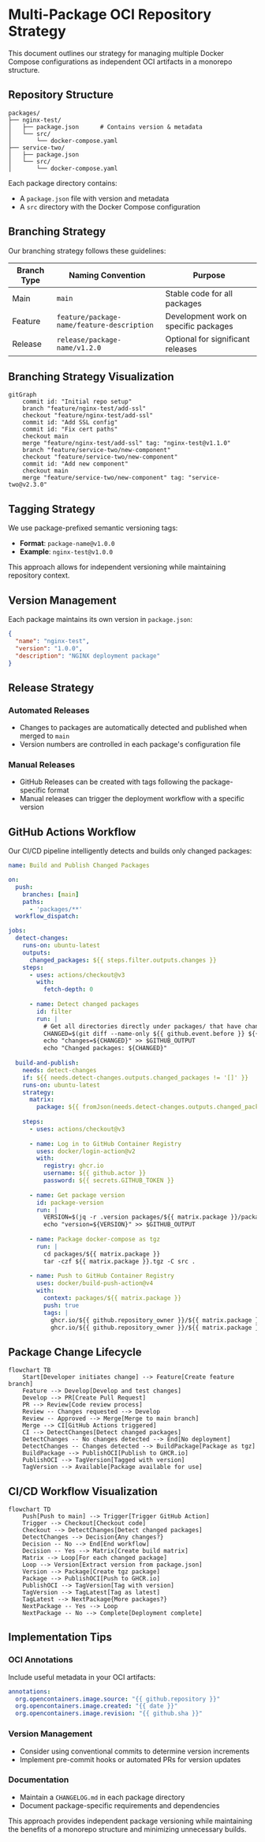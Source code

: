 # Multi-Package OCI Repository Strategy

This document outlines our strategy for managing multiple Docker Compose configurations as independent OCI artifacts in a monorepo structure.

## Repository Structure

```
packages/
├── nginx-test/
│   ├── package.json      # Contains version & metadata
│   └── src/
│       └── docker-compose.yaml
├── service-two/
│   ├── package.json
│   └── src/
│       └── docker-compose.yaml
```

Each package directory contains:
- A `package.json` file with version and metadata
- A `src` directory with the Docker Compose configuration

## Branching Strategy

Our branching strategy follows these guidelines:

| Branch Type | Naming Convention | Purpose |
|------------|------------------|---------|
| Main | `main` | Stable code for all packages |
| Feature | `feature/package-name/feature-description` | Development work on specific packages |
| Release | `release/package-name/v1.2.0` | Optional for significant releases |

## Branching Strategy Visualization

```mermaid
gitGraph
    commit id: "Initial repo setup"
    branch "feature/nginx-test/add-ssl"
    checkout "feature/nginx-test/add-ssl"
    commit id: "Add SSL config"
    commit id: "Fix cert paths"
    checkout main
    merge "feature/nginx-test/add-ssl" tag: "nginx-test@v1.1.0"
    branch "feature/service-two/new-component"
    checkout "feature/service-two/new-component"
    commit id: "Add new component"
    checkout main
    merge "feature/service-two/new-component" tag: "service-two@v2.3.0"
```

## Tagging Strategy

We use package-prefixed semantic versioning tags:

- **Format**: `package-name@v1.0.0`
- **Example**: `nginx-test@v1.0.0`

This approach allows for independent versioning while maintaining repository context.

## Version Management

Each package maintains its own version in `package.json`:

```json
{
  "name": "nginx-test",
  "version": "1.0.0",
  "description": "NGINX deployment package"
}
```

## Release Strategy

### Automated Releases

- Changes to packages are automatically detected and published when merged to `main`
- Version numbers are controlled in each package's configuration file

### Manual Releases

- GitHub Releases can be created with tags following the package-specific format
- Manual releases can trigger the deployment workflow with a specific version

## GitHub Actions Workflow

Our CI/CD pipeline intelligently detects and builds only changed packages:

```yaml
name: Build and Publish Changed Packages

on:
  push:
    branches: [main]
    paths:
      - 'packages/**'
  workflow_dispatch:

jobs:
  detect-changes:
    runs-on: ubuntu-latest
    outputs:
      changed_packages: ${{ steps.filter.outputs.changes }}
    steps:
      - uses: actions/checkout@v3
        with:
          fetch-depth: 0
      
      - name: Detect changed packages
        id: filter
        run: |
          # Get all directories directly under packages/ that have changed
          CHANGED=$(git diff --name-only ${{ github.event.before }} ${{ github.sha }} | grep "^packages/" | cut -d/ -f2 | sort | uniq | jq -R . | jq -s .)
          echo "changes=${CHANGED}" >> $GITHUB_OUTPUT
          echo "Changed packages: ${CHANGED}"
  
  build-and-publish:
    needs: detect-changes
    if: ${{ needs.detect-changes.outputs.changed_packages != '[]' }}
    runs-on: ubuntu-latest
    strategy:
      matrix:
        package: ${{ fromJson(needs.detect-changes.outputs.changed_packages) }}
    
    steps:
      - uses: actions/checkout@v3
      
      - name: Log in to GitHub Container Registry
        uses: docker/login-action@v2
        with:
          registry: ghcr.io
          username: ${{ github.actor }}
          password: ${{ secrets.GITHUB_TOKEN }}
      
      - name: Get package version
        id: package-version
        run: |
          VERSION=$(jq -r .version packages/${{ matrix.package }}/package.json)
          echo "version=${VERSION}" >> $GITHUB_OUTPUT
      
      - name: Package docker-compose as tgz
        run: |
          cd packages/${{ matrix.package }}
          tar -czf ${{ matrix.package }}.tgz -C src .
      
      - name: Push to GitHub Container Registry
        uses: docker/build-push-action@v4
        with:
          context: packages/${{ matrix.package }}
          push: true
          tags: |
            ghcr.io/${{ github.repository_owner }}/${{ matrix.package }}:${{ steps.package-version.outputs.version }}
            ghcr.io/${{ github.repository_owner }}/${{ matrix.package }}:latest
```

## Package Change Lifecycle

```mermaid
flowchart TB
    Start[Developer initiates change] --> Feature[Create feature branch]
    Feature --> Develop[Develop and test changes]
    Develop --> PR[Create Pull Request]
    PR --> Review[Code review process]
    Review -- Changes requested --> Develop
    Review -- Approved --> Merge[Merge to main branch]
    Merge --> CI[GitHub Actions triggered]
    CI --> DetectChanges[Detect changed packages]
    DetectChanges -- No changes detected --> End[No deployment]
    DetectChanges -- Changes detected --> BuildPackage[Package as tgz]
    BuildPackage --> PublishOCI[Publish to GHCR.io]
    PublishOCI --> TagVersion[Tagged with version]
    TagVersion --> Available[Package available for use]
```

## CI/CD Workflow Visualization

```mermaid
flowchart TD
    Push[Push to main] --> Trigger[Trigger GitHub Action]
    Trigger --> Checkout[Checkout code]
    Checkout --> DetectChanges[Detect changed packages]
    DetectChanges --> Decision{Any changes?}
    Decision -- No --> End[End workflow]
    Decision -- Yes --> Matrix[Create build matrix]
    Matrix --> Loop[For each changed package]
    Loop --> Version[Extract version from package.json]
    Version --> Package[Create tgz package]
    Package --> PublishOCI[Push to GHCR.io]
    PublishOCI --> TagVersion[Tag with version]
    TagVersion --> TagLatest[Tag as latest]
    TagLatest --> NextPackage{More packages?}
    NextPackage -- Yes --> Loop
    NextPackage -- No --> Complete[Deployment complete]
```

## Implementation Tips

### OCI Annotations

Include useful metadata in your OCI artifacts:

```yaml
annotations:
  org.opencontainers.image.source: "{{ github.repository }}"
  org.opencontainers.image.created: "{{ date }}"
  org.opencontainers.image.revision: "{{ github.sha }}"
```

### Version Management

- Consider using conventional commits to determine version increments
- Implement pre-commit hooks or automated PRs for version updates

### Documentation

- Maintain a `CHANGELOG.md` in each package directory
- Document package-specific requirements and dependencies

This approach provides independent package versioning while maintaining the benefits of a monorepo structure and minimizing unnecessary builds.
